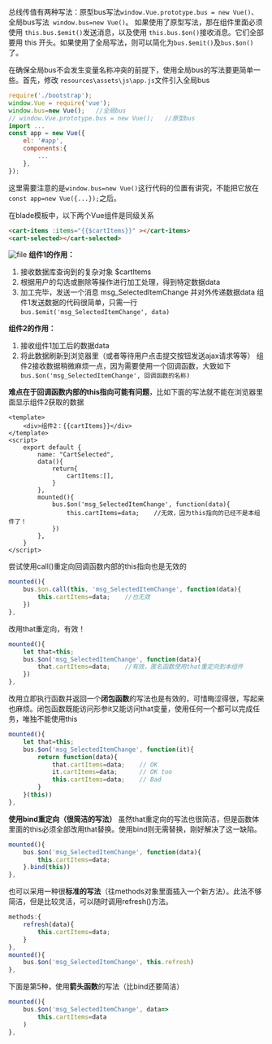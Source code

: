 总线传值有两种写法：原型bus写法`window.Vue.prototype.bus = new Vue()`、全局bus写法` window.bus=new Vue()`。
如果使用了原型写法，那在组件里面必须使用 `this.bus.$emit()`发送消息，以及使用 `this.bus.$on()`接收消息。它们全部要用 this 开头。如果使用了全局写法，则可以简化为`bus.$emit()`及`bus.$on()`了。

在确保全局bus不会发生变量名称冲突的前提下，使用全局bus的写法要更简单一些。首先，修改 `resources\assets\js\app.js`文件引入全局bus 
```js
require('./bootstrap');
window.Vue = require('vue');
window.bus=new Vue();   //全局bus
// window.Vue.prototype.bus = new Vue();   //原型bus
import ...
const app = new Vue({
    el: '#app',
    components:{
        ...
    },
});
```

这里需要注意的是`window.bus=new Vue()`这行代码的位置有讲究，不能把它放在`const app=new Vue({...});`之后。

在blade模板中，以下两个Vue组件是同级关系
```html
<cart-items :items="{{$cartItems}}" ></cart-items>
<cart-selected></cart-selected>
```
![file](https://cdn.learnku.com/uploads/images/201901/01/24833/l56bKNw1bs.gif!large)
**组件1的作用：**
1. 接收数据库查询到的复杂对象 $cartItems
2. 根据用户的勾选或删除等操作进行加工处理，得到特定数据data
3. 加工完毕，发送一个消息 msg_SelectedItemChange 并对外传递数据data
组件1发送数据的代码很简单，只需一行
`bus.$emit('msg_SelectedItemChange', data)`

**组件2的作用：**
1. 接收组件1加工后的数据data
2. 将此数据刷新到浏览器里（或者等待用户点击提交按钮发送ajax请求等等）
组件2接收数据稍微麻烦一点，因为需要使用一个回调函数，大致如下
`bus.$on('msg_SelectedItemChange', 回调函数的名称)`

**难点在于回调函数内部的this指向可能有问题**，比如下面的写法就不能在浏览器里面显示组件2获取的数据
```vue
<template>
    <div>组件2：{{cartItems}}</div>
</template>
<script>
    export default {
        name: "CartSelected",
        data(){
            return{
                cartItems:[],
            }
        },
        mounted(){
            bus.$on('msg_SelectedItemChange', function(data){
                this.cartItems=data;    //无效，因为this指向的已经不是本组件了！
            })
        },
    }
</script>
```

尝试使用call()重定向回调函数内部的this指向也是无效的
```js
mounted(){
	bus.$on.call(this, 'msg_SelectedItemChange', function(data){
		this.cartItems=data;    //也无效
	})
},
```

改用that重定向，有效！
```js
mounted(){
	let that=this;
	bus.$on('msg_SelectedItemChange', function(data){
		that.cartItems=data;    //有效，匿名函数使用that重定向到本组件
	})
},
```

改用立即执行函数并返回一个**闭包函数**的写法也是有效的，可惜晦涩得很，写起来也麻烦。闭包函数既能访问形参it又能访问that变量，使用任何一个都可以完成任务，唯独不能使用this
```js
mounted(){
	let that=this;
	bus.$on('msg_SelectedItemChange', function(it){
		return function(data){
			that.cartItems=data;    // OK
			it.cartItems=data;      // OK too
			this.cartItems=data;    // Bad
		}
	}(this))
},
```

**使用bind重定向（很简洁的写法）**
虽然that重定向的写法也很简洁，但是函数体里面的this必须全部改用that替换。使用bind则无需替换，刚好解决了这一缺陷。
```js
mounted(){
	bus.$on('msg_SelectedItemChange', function(data){
		this.cartItems=data;
	}.bind(this))
},
```
		
也可以采用一种很**标准的写法**（往methods对象里面插入一个新方法）。此法不够简洁，但是比较灵活，可以随时调用refresh()方法。
```js
methods:{
	refresh(data){
		this.cartItems=data;
	}
},
mounted(){
	bus.$on('msg_SelectedItemChange', this.refresh)
},
```
		
下面是第5种，使用**箭头函数**的写法（比bind还要简洁）
```js
mounted(){
	bus.$on('msg_SelectedItemChange', data=>
		this.cartItems=data
	)
},
```

